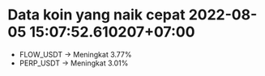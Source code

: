 # Data koin yang naik cepat 2022-08-05 15:07:52.610207+07:00

* FLOW_USDT -> Meningkat 3.77%
* PERP_USDT -> Meningkat 3.01%
